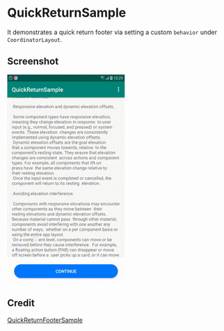 # QuickReturnSample

It demonstrates a quick return footer via setting a custom `behavior`
under `CoordinatorLayout`.

## Screenshot
![](/output.gif)

## Credit
[QuickReturnFooterSample](https://github.com/bherbst/QuickReturnFooterSample)